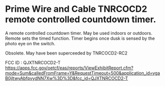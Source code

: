# Prime Wire and Cable TNRCOCD2 remote controlled countdown timer. 

A remote controlled countdown timer.  May be used indoors or outdoors.  Remote sets the timed function.  Timer begins once
dusk is sensed by the photo eye on the switch.

Obsolete.  May have been superceeded by TNRCOCD2-RC2

FCC ID : QJXTNRCOCD2-T
https://apps.fcc.gov/oetcf/eas/reports/ViewExhibitReport.cfm?mode=Sum&calledFromFrame=Y&RequestTimeout=500&application_id=vgaB0jItwyAbfpvydNN7Xw%3D%3D&fcc_id=QJXTNRCOCD2-T
